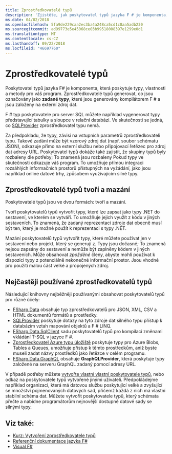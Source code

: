 ```yaml
---
title: Zprostředkovatelé typů
description: 'Zjistěte, jak poskytovatel typů jazyka F # je komponenta, která poskytuje typy, vlastnosti a metody pro použití ve svých programech.'
ms.date: 04/02/2018
ms.openlocfilehash: 5fa9de229caa2ec3ba4a248ca5cd1c8aa5adb230
ms.sourcegitcommit: ad99773e5e45068ce03b99518008397e1299e0d1
ms.translationtype: MT
ms.contentlocale: cs-CZ
ms.lasthandoff: 09/22/2018
ms.locfileid: "46697760"
---
```

# <a name="type-providers"></a>Zprostředkovatelé typů

Poskytovatel typů jazyka F# je komponenta, která poskytuje typy, vlastnosti a metody pro váš program. Zprostředkovatelé typů generovat, co jsou označovány jako **zadané typy**, které jsou generovány kompilátorem F # a jsou založeny na externí zdroj dat.

F # typ poskytovatele pro server SQL můžete například vygenerovat typy představující tabulky a sloupce v relační databázi. Ve skutečnosti se jedná, co [SQLProvider](https://fsprojects.github.io/SQLProvider/) zprostředkovatel typu nemá.

Za předpokladu, že typy, závisí na vstupních parametrů zprostředkovateli typu. Takové zadání může být vzorový zdroj dat (např. soubor schématu JSON), odkazuje přímo na externí službu nebo připojovací řetězec pro zdroj dat adresy URL. Poskytovatel typů dokáže také zajistit, že skupiny typů byly rozbaleny dle potřeby; To znamená jsou rozbaleny Pokud typy ve skutečnosti odkazuje váš program. To umožňuje přímou integraci rozsáhlých informačních prostorů přístupných na vyžádání, jako jsou například online datové trhy, způsobem využívajícím silné typy.

## <a name="generative-and-erased-type-providers"></a>Zprostředkovatelé typů tvoří a mazání

Poskytovatelé typů jsou ve dvou formách: tvoří a mazání.

Tvoří poskytovatelů typů vytvořit typy, které lze zapsat jako typy .NET do sestavení, ve kterém se vytváří. To umožňuje jejich využít z kódu v jiných sestaveních. To znamená, že zadaný reprezentaci zdroje dat obecně musí být ten, který je možné použít k reprezentaci s typy .NET.

Mazání poskytovatelů typů vytvořit typy, které můžete používat jen v sestavení nebo projekt, který se generují z. Typy jsou dočasné; To znamená nejsou zapsány do sestavení a nemůže být zaplněny kódem v jiných sestaveních. Může obsahovat *zpožděné* členy, abyste mohli používat k dispozici typy z potenciálně nekonečné informační prostor. Jsou vhodné pro použití malou část velké a propojených zdroj.

## <a name="commonly-used-type-providers"></a>Nejčastěji používané zprostředkovatelů typů

Následující knihovny nejběžněji používanými obsahovat poskytovatelů typů pro různé účely:

- [FSharp.Data](https://fsharp.github.io/FSharp.Data/) obsahuje typ zprostředkovatelů pro JSON, XML, CSV a HTML dokumentů formátů a prostředky.
- [SQLProvider](https://fsprojects.github.io/SQLProvider/) poskytuje dotazy na tyto zdroje dat silného typu přístup k databázím vztah mapování objektů a F # LINQ.
- [FSharp.Data.SqlClient](https://fsprojects.github.io/FSharp.Data.SqlClient/) sadu poskytovatelů typů pro kompilaci změnami vkládání T-SQL v jazyce F #.
- [Zprostředkovatel Azure typu úložiště](https://fsprojects.github.io/AzureStorageTypeProvider/) poskytuje typy pro Azure Blobs, Tables a Queues, umožňuje přístup k těmto prostředkům, aniž byste museli zadat názvy prostředků jako řetězce v celém programu.
- [FSharp.Data.GraphQL](https://fsprojects.github.io/FSharp.Data.GraphQL/index.html) obsahuje **GraphQLProvider**, která poskytuje typy založené na serveru GraphQL zadaný pomocí adresy URL.

V případě potřeby můžete [vytvořte vlastní vlastní poskytovatele typů](creating-a-type-provider.md), nebo odkaz na poskytovatele typů vytvořené jinými uživateli. Předpokládejme například organizaci, která má datovou službu poskytující velké a zvyšující se množství pojmenovaných datových sad, přičemž každá z nich má vlastní stabilní schéma dat. Můžete vytvořit poskytovatele typů, který schémata přečte a nabídne programátorům nejnovější dostupné datové sady se silnými typy.

## <a name="see-also"></a>Viz také:

- [Kurz: Vytvoření zprostředkovatele typů](creating-a-type-provider.md)
- [Referenční dokumentace jazyka F#](../../language-reference/index.md)
- [Visual F#](../../index.md)
